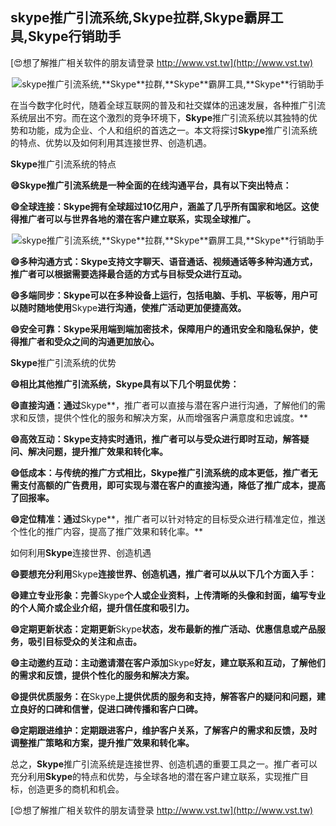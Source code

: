 ## **skype推广引流系统,**Skype**拉群,**Skype**霸屏工具,**Skype**行销助手**

[😍想了解推广相关软件的朋友请登录 http://www.vst.tw](http://www.vst.tw)

 <center><img src="https://vst.tw/MP4/tuiguang/png/6.png" alt="skype推广引流系统,**Skype**拉群,**Skype**霸屏工具,**Skype**行销助手"></center>

在当今数字化时代，随着全球互联网的普及和社交媒体的迅速发展，各种推广引流系统层出不穷。而在这个激烈的竞争环境下，**Skype**推广引流系统以其独特的优势和功能，成为企业、个人和组织的首选之一。本文将探讨**Skype**推广引流系统的特点、优势以及如何利用其连接世界、创造机遇。

**Skype**推广引流系统的特点

**😄**Skype**推广引流系统是一种全面的在线沟通平台，具有以下突出特点：**

**😄全球连接：**Skype**拥有全球超过10亿用户，涵盖了几乎所有国家和地区。这使得推广者可以与世界各地的潜在客户建立联系，实现全球推广。**

 <center><img src="https://vst.tw/MP4/tuiguang/png/6.png" alt="skype推广引流系统,**Skype**拉群,**Skype**霸屏工具,**Skype**行销助手"></center>

**😄多种沟通方式：**Skype**支持文字聊天、语音通话、视频通话等多种沟通方式，推广者可以根据需要选择最合适的方式与目标受众进行互动。**

**😄多端同步：**Skype**可以在多种设备上运行，包括电脑、手机、平板等，用户可以随时随地使用**Skype**进行沟通，使推广活动更加便捷高效。**

**😄安全可靠：**Skype**采用端到端加密技术，保障用户的通讯安全和隐私保护，使得推广者和受众之间的沟通更加放心。**

**Skype**推广引流系统的优势

**😄相比其他推广引流系统，**Skype**具有以下几个明显优势：**

**😄直接沟通：通过**Skype**，推广者可以直接与潜在客户进行沟通，了解他们的需求和反馈，提供个性化的服务和解决方案，从而增强客户满意度和忠诚度。**

**😄高效互动：**Skype**支持实时通讯，推广者可以与受众进行即时互动，解答疑问、解决问题，提升推广效果和转化率。**

**😄低成本：与传统的推广方式相比，**Skype**推广引流系统的成本更低，推广者无需支付高额的广告费用，即可实现与潜在客户的直接沟通，降低了推广成本，提高了回报率。**

**😄定位精准：通过**Skype**，推广者可以针对特定的目标受众进行精准定位，推送个性化的推广内容，提高了推广效果和转化率。**

如何利用**Skype**连接世界、创造机遇

**😄要想充分利用**Skype**连接世界、创造机遇，推广者可以从以下几个方面入手：**

**😄建立专业形象：完善**Skype**个人或企业资料，上传清晰的头像和封面，编写专业的个人简介或企业介绍，提升信任度和吸引力。**

**😄定期更新状态：定期更新**Skype**状态，发布最新的推广活动、优惠信息或产品服务，吸引目标受众的关注和点击。**

**😄主动邀约互动：主动邀请潜在客户添加**Skype**好友，建立联系和互动，了解他们的需求和反馈，提供个性化的服务和解决方案。**

**😄提供优质服务：在**Skype**上提供优质的服务和支持，解答客户的疑问和问题，建立良好的口碑和信誉，促进口碑传播和客户口碑。**

**😄定期跟进维护：定期跟进客户，维护客户关系，了解客户的需求和反馈，及时调整推广策略和方案，提升推广效果和转化率。**

总之，**Skype**推广引流系统是连接世界、创造机遇的重要工具之一。推广者可以充分利用**Skype**的特点和优势，与全球各地的潜在客户建立联系，实现推广目标，创造更多的商机和机会。

[😍想了解推广相关软件的朋友请登录 http://www.vst.tw](http://www.vst.tw)



